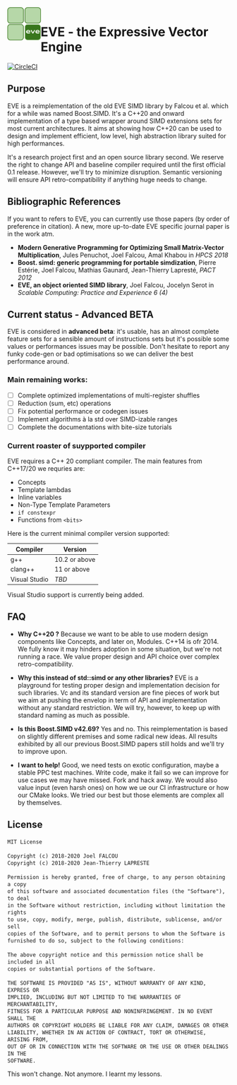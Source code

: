 <img src="https://github.com/jfalcou/eve/raw/develop/docs/logo.png" alt="" data-canonical-src="https://github.com/jfalcou/eve/raw/develop/docs/logo.png" align="left"  width="15%" height="15%" />

# EVE - the Expressive Vector Engine

[![CircleCI](https://circleci.com/gh/jfalcou/eve/tree/develop.svg?style=svg&circle-token=341ef01f38a05865882565127a64f692f650fc7b)](https://circleci.com/gh/jfalcou/eve/tree/develop)

## Purpose

EVE is a reimplementation of the old EVE SIMD library by Falcou et al. which for a while was
named Boost.SIMD. It's a C++20 and onward implementation of a type based wrapper around
SIMD extensions sets for most current architectures. It aims at showing how C++20 can be used
to design and implement efficient, low level, high abstraction library suited for high performances.

It's a research project first and an open source library second. We reserve the right to
change API and baseline compiler required until the first official 0.1 release. However, we'll try
to minimize disruption. Semantic versioning will ensure API retro-compatibility if anything huge
needs to change.

## Bibliographic References

If you want to refers to EVE, you can currently use those papers (by order of preference in citation). 
A new, more up-to-date EVE specific journal paper is in the work atm.

 - **Modern Generative Programming for Optimizing Small Matrix-Vector Multiplication**, Jules Penuchot, Joel Falcou, Amal Khabou in *HPCS 2018*
 - **Boost. simd: generic programming for portable simdization**, Pierre Estérie, Joel Falcou, Mathias Gaunard, Jean-Thierry Lapresté, *PACT 2012*
 - **EVE, an object oriented SIMD library**, Joel Falcou, Jocelyn Serot in *Scalable Computing: Practice and Experience 6 (4)*

## Current status - Advanced BETA

EVE is considered in **advanced beta**: it's usable, has an almost complete feature sets for a sensible amount of instructions sets but it's possible some values or performances issues may be possible. Don't hesitate to report any funky code-gen or bad optimisations so we can deliver the best performance around.

### Main remaining works:

- [ ] Complete optimized implementations of multi-register shuffles
- [ ] Reduction (sum, etc) operations
- [ ] Fix potential performance or codegen issues
- [ ] Implement algorithms à la std over SIMD-izable ranges
- [ ] Complete the documentations with bite-size tutorials

### Current roaster of suypported compiler

EVE requires a C++ 20 compliant compiler. The main features from C++17/20 we requries are:
 - Concepts
 - Template lambdas
 - Inline variables
 - Non-Type Template Parameters
 - `if constexpr`
 - Functions from `<bits>`
 
Here is the current minimal compiler version supported:
 
| Compiler       | Version       |
| -------------- | ------------- |
| g++            | 10.2 or above |
| clang++        | 11   or above |
| Visual Studio  | *TBD*         |

Visual Studio support is currently being added.

## FAQ

 - **Why C++20 ?** Because we want to be able to use modern design components like Concepts, and later on, Modules. C++14 is ofr 2014.
   We fully know it may hinders adoption in some situation, but we're not running a race. We value proper design and API choice over
   complex retro-compatibility.
 
 - **Why this instead of std::simd or any other libraries?** EVE is a playground for testing proper
   design and implementation decision for such libraries. Vc and its standard version are fine pieces
   of work but we aim at pushing the envelop in term of API and implementation without any standard
   restriction. We will try, however, to keep up with standard naming as much as possible.

 - **Is this Boost.SIMD v42.69?** Yes and no. This reimplementation is based on slightly different
   premises and some radical new ideas. All results exhibited by all our previous Boost.SIMD papers
   still holds and we'll try to improve upon.

 - **I want to help!** Good, we need tests on exotic configuration, maybe a stable PPC test machines.
   Write code, make it fail so we can improve for use cases we may have missed. Fork and hack away.
   We would also value input (even harsh ones) on how we ue our CI infrastructure or how our CMake looks.
   We tried our best but those elements are complex all by themselves.

 ## License

  ```
  MIT License

Copyright (c) 2018-2020 Joel FALCOU
Copyright (c) 2018-2020 Jean-Thierry LAPRESTE

Permission is hereby granted, free of charge, to any person obtaining a copy
of this software and associated documentation files (the "Software"), to deal
in the Software without restriction, including without limitation the rights
to use, copy, modify, merge, publish, distribute, sublicense, and/or sell
copies of the Software, and to permit persons to whom the Software is
furnished to do so, subject to the following conditions:

The above copyright notice and this permission notice shall be included in all
copies or substantial portions of the Software.

THE SOFTWARE IS PROVIDED "AS IS", WITHOUT WARRANTY OF ANY KIND, EXPRESS OR
IMPLIED, INCLUDING BUT NOT LIMITED TO THE WARRANTIES OF MERCHANTABILITY,
FITNESS FOR A PARTICULAR PURPOSE AND NONINFRINGEMENT. IN NO EVENT SHALL THE
AUTHORS OR COPYRIGHT HOLDERS BE LIABLE FOR ANY CLAIM, DAMAGES OR OTHER
LIABILITY, WHETHER IN AN ACTION OF CONTRACT, TORT OR OTHERWISE, ARISING FROM,
OUT OF OR IN CONNECTION WITH THE SOFTWARE OR THE USE OR OTHER DEALINGS IN THE
SOFTWARE.
```

This won't change. Not anymore. 
I learnt my lessons.
